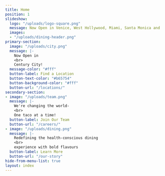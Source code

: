 ```yaml
---
title: Home
position: 1
slideshow:
  logo: "/uploads/logo-square.png"
  message: Now Open in Venice, West Hollywood, Miami, Santa Monica and Playa Vista
  images:
  - "/uploads/dining-header.png"
primary-section:
  image: "/uploads/city.png"
  message: |-
    Now Open in
    <br>
    Century City!
  message-color: "#fff"
  button-label: Find a Location
  button-text-color: "#b65754"
  button-background-color: "#fff"
  button-url: "/locations/"
secondary-section:
- image: "/uploads/team.png"
  message: |-
    We're changing the world-
    <br>
    One taco at a time!
  button-label: Join Our Team
  button-url: "/careers/"
- image: "/uploads/dining.png"
  message: |-
    Redefining the health-conscious dining
    <br>
    experience with bold flavours
  button-label: Learn More
  button-url: "/our-story"
hide-from-menu-list: true
layout: index
---
```


